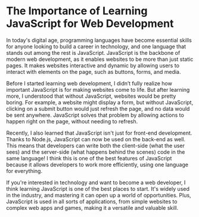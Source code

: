 # The Importance of Learning JavaScript for Web Development

In today's digital age, programming languages have become essential skills for anyone looking to build a career in technology, and one language that stands out among the rest is JavaScript. JavaScript is the backbone of modern web development, as it enables websites to be more than just static pages. It makes websites interactive and dynamic by allowing users to interact with elements on the page, such as buttons, forms, and media.

Before I started learning web development, I didn’t fully realize how important JavaScript is for making websites come to life. But after learning more, I understood that without JavaScript, websites would be pretty boring. For example, a website might display a form, but without JavaScript, clicking on a submit button would just refresh the page, and no data would be sent anywhere. JavaScript solves that problem by allowing actions to happen right on the page, without needing to refresh.

Recently, I also learned that JavaScript isn't just for front-end development. Thanks to Node.js, JavaScript can now be used on the back-end as well. This means that developers can write both the client-side (what the user sees) and the server-side (what happens behind the scenes) code in the same language! I think this is one of the best features of JavaScript because it allows developers to work more efficiently, using one language for everything.

If you're interested in technology and want to become a web developer, I think learning JavaScript is one of the best places to start. It's widely used in the industry, and mastering it can open up a world of opportunities. Plus, JavaScript is used in all sorts of applications, from simple websites to complex web apps and games, making it a versatile and valuable skill.
